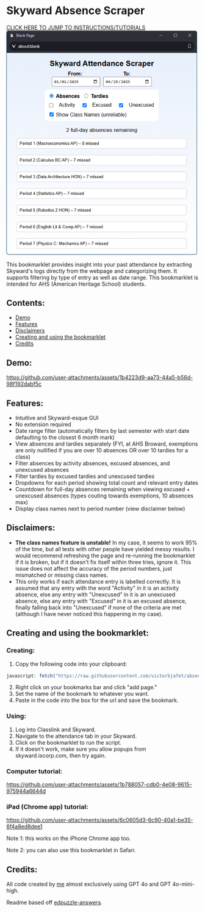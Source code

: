 ﻿# Skyward Absence Scraper
[CLICK HERE TO JUMP TO INSTRUCTIONS/TUTORIALS](#creating-and-using-the-bookmarklet)
<img src="https://github.com/victorbjafet/absences/blob/main/static/screenshot1.png?raw=true" alt="A screenshot of the generated webpage" width="500"/>

This bookmarklet provides insight into your past attendance by extracting Skyward's logs directly from the webpage and categorizing them. It supports filtering by type of entry as well as date range. This bookmarklet is intended for AHS (American Heritage School) students.


## Contents:
  - [Demo](#demo)
  - [Features](#features)
  - [Disclaimers](#disclaimers)
  - [Creating and using the bookmarklet](#creating-and-using-the-bookmarklet)
  - [Credits](#credits)


## Demo: 
https://github.com/user-attachments/assets/1b4223d9-aa73-44a5-b56d-98f192dabf5c


## Features:
 - Intuitive and Skyward-esque GUI
 - No extension required
 - Date range filter (automatically filters by last semester with start date defaulting to the closest 6 month mark)
 - View absences and tardies separately (FYI, at AHS Broward, exemptions are only nullified if you are over 10 absences OR over 10 tardies for a class)
 - Filter absences by activity absences, excused absences, and unexcused absences
 - Filter tardies by excused tardies and unexcused tardies
 - Dropdowns for each period showing total count and relevant entry dates
 - Countdown for full-day absences remaining when viewing excused + unexcused absences (types couting towards exemptions, 10 absences max)
 - Display class names next to period number (view disclaimer below)


## Disclaimers:
 - <b>The class names feature is unstable!</b> In my case, it seems to work 95% of the time, but all tests with other people have yielded messy results. I would recommend refreshing the page and re-running the bookmarklet if it is broken, but if it doesn't fix itself within three tries, ignore it. This issue does not affect the accuracy of the period numbers, just mismatched or missing class names.
 - This only works if each attendance entry is labelled correctly. It is assumed that any entry with the word "Activity" in it is an activity absence, else any entry with "Unexcused" in it is an unexcused absence, else any entry with "Excused" in it is an excused absence, finally falling back into "Unexcused" if none of the criteria are met (although I have never noticed this happening in my case).


## Creating and using the bookmarklet:
### Creating:
 1. Copy the following code into your clipboard:
 ```js
javascript: fetch("https://raw.githubusercontent.com/victorbjafet/absences/refs/heads/main/content.js").then(r => r.text()).then(r => eval(r))
 ```
 2. Right click on your bookmarks bar and click "add page."
 3. Set the name of the bookmark to whatever you want.
 4. Paste in the code into the box for the url and save the bookmark.


### Using:
 1. Log into Classlink and Skyward.
 2. Navigate to the attendance tab in your Skyward.
 3. Click on the bookmarklet to run the script.
 4. If it doesn't work, make sure you allow popups from skyward.iscorp.com, then try again.


### Computer tutorial:
https://github.com/user-attachments/assets/1b788057-cdb0-4e08-9615-975944a6644d


### iPad (Chrome app) tutorial:
https://github.com/user-attachments/assets/6c0605d3-6c90-40a1-be35-6f4a8ed8dee1

Note 1: this works on the iPhone Chrome app too.

Note 2: you can also use this bookmarklet in Safari.


## Credits:
All code created by [me](https://github.com/victorbjafet) almost exclusively using GPT 4o and GPT 4o-mini-high.

Readme based off [edpuzzle-answers](https://github.com/ading2210/edpuzzle-answers/blob/main/README.md).
